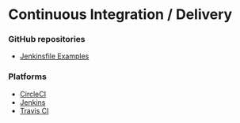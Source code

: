 # Continuous Integration / Delivery

### GitHub repositories

* [Jenkinsfile Examples](https://github.com/hoto/jenkinsfile-examples)

### Platforms

* [CircleCI](https://circleci.com/)
* [Jenkins](https://www.jenkins.io/)
* [Travis CI](https://www.travis-ci.com/)

